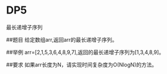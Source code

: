 # DP5
最长递增子序列

##题目
给定数组arr,返回arr的最长递增子序列。

##举例
arr=[2,1,5,3,6,4,8,9,7],返回的最长递增子序列为[1,3,4,8,9]。

##要求
如果arr长度为N，请实现时间复杂度为O(NlogN)的方法。
